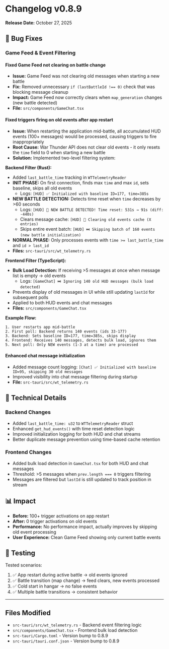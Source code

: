 # Changelog v0.8.9

**Release Date:** October 27, 2025

## 🐛 Bug Fixes

### Game Feed & Event Filtering

#### Fixed Game Feed not clearing on battle change
- **Issue:** Game Feed was not clearing old messages when starting a new battle
- **Fix:** Removed unnecessary `if (lastBattleId !== 0)` check that was blocking message cleanup
- **Impact:** Game Feed now correctly clears when `map_generation` changes (new battle detected)
- **File:** `src/components/GameChat.tsx`

#### Fixed triggers firing on old events after app restart
- **Issue:** When restarting the application mid-battle, all accumulated HUD events (100+ messages) would be processed, causing triggers to fire inappropriately
- **Root Cause:** War Thunder API does not clear old events - it only resets the `time` field to 0 when starting a new battle
- **Solution:** Implemented two-level filtering system:

**Backend Filter (Rust):**
- Added `last_battle_time` tracking in `WTTelemetryReader`
- **INIT PHASE:** On first connection, finds max `time` and max `id`, sets baseline, skips all old events
  - Logs: `[HUD] ✅ Initialized with baseline ID=177, time=385s`
- **NEW BATTLE DETECTION:** Detects time reset when `time` decreases by >60 seconds
  - Logs: `[HUD] 🔄 NEW BATTLE DETECTED! Time reset: 531s → 91s (diff: -440s)`
  - Clears message cache: `[HUD] 🧹 Clearing old events cache (X entries)`
  - Skips entire event batch: `[HUD] ⏭️ Skipping batch of 160 events (new battle initialization)`
- **NORMAL PHASE:** Only processes events with `time >= last_battle_time` and `id > last_id`
- **Files:** `src-tauri/src/wt_telemetry.rs`

**Frontend Filter (TypeScript):**
- **Bulk Load Detection:** If receiving >5 messages at once when message list is empty → old events
  - Logs: `[GameChat] ⏭️ Ignoring 140 old HUD messages (bulk load detected)`
- Prevents display of old messages in UI while still updating `lastId` for subsequent polls
- Applied to both HUD events and chat messages
- **Files:** `src/components/GameChat.tsx`

**Example Flow:**
```
1. User restarts app mid-battle
2. First poll: Backend returns 140 events (ids 33-177)
3. Backend: Sets baseline ID=177, time=385s, skips display
4. Frontend: Receives 140 messages, detects bulk load, ignores them
5. Next poll: Only NEW events (1-3 at a time) are processed
```

#### Enhanced chat message initialization
- Added message count logging: `[Chat] ✅ Initialized with baseline ID=95, skipping 30 old messages`
- Improved visibility into chat message filtering during startup
- **File:** `src-tauri/src/wt_telemetry.rs`

## 🔧 Technical Details

### Backend Changes
- Added `last_battle_time: u32` to `WTTelemetryReader` struct
- Enhanced `get_hud_events()` with time reset detection logic
- Improved initialization logging for both HUD and chat streams
- Better duplicate message prevention using time-based cache retention

### Frontend Changes
- Added bulk load detection in `GameChat.tsx` for both HUD and chat messages
- Threshold: >5 messages when `prev.length === 0` triggers filtering
- Messages are filtered but `lastId` is still updated to track position in stream

## 📊 Impact
- **Before:** 100+ trigger activations on app restart
- **After:** 0 trigger activations on old events
- **Performance:** No performance impact, actually improves by skipping old event processing
- **User Experience:** Clean Game Feed showing only current battle events

## 🧪 Testing
Tested scenarios:
1. ✅ App restart during active battle → old events ignored
2. ✅ Battle transition (map change) → feed clears, new events processed
3. ✅ Cold start in hangar → no false events
4. ✅ Multiple battle transitions → consistent behavior

---

## Files Modified
- `src-tauri/src/wt_telemetry.rs` - Backend event filtering logic
- `src/components/GameChat.tsx` - Frontend bulk load detection
- `src-tauri/Cargo.toml` - Version bump to 0.8.9
- `src-tauri/tauri.conf.json` - Version bump to 0.8.9


